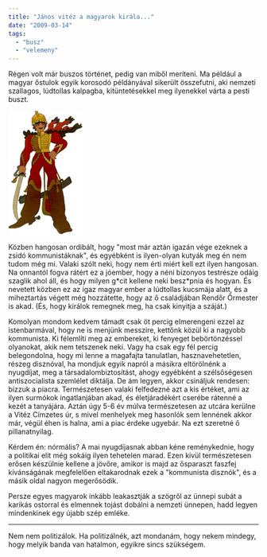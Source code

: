 ```yaml
---
title: "János vitéz a magyarok királa..."
date: "2009-03-14"
tags: 
  - "busz"
  - "velemeny"
---
```


Régen volt már buszos történet, pedig van miből meríteni. Ma például a magyar őstulok egyik korosodó példányával sikerült összefutni, aki nemzeti szallagos, lúdtollas kalpagba, kitüntetésekkel meg ilyenekkel várta a pesti buszt.

![janosvitez](images/janosvitez.png)

Közben hangosan ordibált, hogy "most már aztán igazán vége ezeknek a zsidó kommunistáknak", és egyébként is ilyen-olyan kutyák meg én nem tudom még mi. Valaki szólt neki, hogy nem érti miért kell ezt ilyen hangosan. Na onnantól fogva rátért ez a jóember, hogy a néni bizonyos testrésze odáig szaglik ahol áll, és hogy milyen g\*cit kellene neki besz\*pnia és hogyan. És nevetett közben ez az igaz magyar ember a lúdtollas kucsmája alatt, és a miheztartás végett még hozzátette, hogy az ő családjában Rendőr Őrmester is akad. (És, hogy királok remegnek meg, ha csak kinyitja a száját.)

Komolyan mondom kedvem támadt csak öt percig elmerengeni ezzel az istenbarmával, hogy ne is menjünk messzire, kettőnk közül ki a nagyobb kommunista. Ki félemlíti meg az embereket, ki fenyeget bebörtönzéssel olyanokat, akik nem tetszenek neki. Vagy ha csak egy fél percig belegondolna, hogy mi lenne a magafajta tanulatlan, hasznavehetetlen, részeg disznóval, ha mondjuk egyik napról a másikra eltörölnénk a nyugdíjat, meg a társadalombiztosítást, ahogy egyébként a szélsőségesen antiszocialista szemlélet diktálja. De ám legyen, akkor csináljuk rendesen: bízzuk a piacra. Természetesen valaki felfedezné azt a kis értéket, ami az ilyen surmókok ingatlanjában akad, és életjáradékért cserébe rátenné a kezét a tanyájára. Aztán úgy 5-6 év múlva természetesen az utcára kerülne a Vitéz Címzetes úr, s mivel menhelyek meg hasonlók sem lennének akkor már, végül éhen is halna, ami a piac érdeke ugyebár. Na ezt szeretné ő pillanatnyilag.

Kérdem én: nórmális? A mai nyugdíjasnak abban kéne reménykednie, hogy a politikai elit még sokáig ilyen tehetelen marad. Ezen kívül természetesen erősen készülnie kellene a jövőre, amikor is majd az ősparaszt faszfej kívánságának megfelelően eltakarodnak ezek a "kommunista disznók", és a másik oldal nagyon megerősödik.

Persze egyes magyarok inkább leakasztják a szögről az ünnepi subát a karikás ostorral és elmennek tojást dobálni a nemzeti ünnepen, hadd legyen mindenkinek egy újabb szép emléke.

* * *

Nem nem politizálok. Ha politizálnék, azt mondanám, hogy nekem mindegy, hogy melyik banda van hatalmon, egyikre sincs szükségem.
